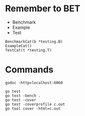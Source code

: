 # Remember to BET
- Benchmark
- Example
- Test

```
BenchmarkCat(b *testing.B)
ExampleCat()
TestCat(t *testing.T)
```

# Commands

```
godoc -http=localhost:6060

go test
go test -bench .
go test -cover
go test -coverprofile c.out
go tool cover -html=c.out
```